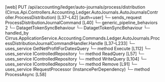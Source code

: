 [web] PUT /api/accounting/ledger/auto-journals/process/distribution  (Cirrus.Api.Controllers.Accounting.Ledger.AutoJournals.AutoJournalsController.ProcessDistribution)  [L37–L42] [auth=user]
  └─ sends_request ProcessDistributionJournalCommand [L40]
    └─ generic_pipeline_behaviors 2
      └─ DatagetTokenSyncBehaviour
      └─ DatagetTokenSyncBehaviour
    └─ handled_by Cirrus.ApplicationService.Accounting.Commands.Ledger.AutoJournals.ProcessDistributionJournalCommandHandler.Handle [L37–L233]
      └─ uses_service GetNetProfitForDatesQuery
        └─ method Execute [L112]
      └─ uses_service IControlledRepository<Dataset>
        └─ method ReadQuery [L57]
      └─ uses_service IControlledRepository<Distribution>
        └─ method WriteQuery [L104]
      └─ uses_service IControlledRepository<Journal>
        └─ method Remove [L91]
      └─ uses_service IRequestProcessor (InstancePerDependency)
        └─ method ProcessAsync [L58]

